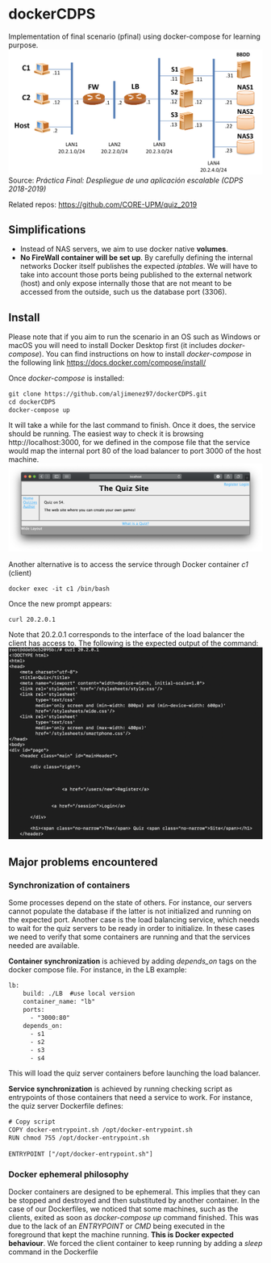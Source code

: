# dockerCDPS
Implementation of final scenario (pfinal) using docker-compose for learning purpose.
![alt scenario](https://github.com/aljimenez97/dockerCDPS/blob/master/github-resources/scenario.png)
Source: *Práctica Final: Despliegue de una aplicación escalable (CDPS 2018-2019)*

Related repos:
https://github.com/CORE-UPM/quiz_2019

## Simplifications 
- Instead of NAS servers, we aim to use docker native **volumes**.
- **No FireWall container will be set up**. By carefully defining the internal networks Docker itself publishes the expected *iptables*. We will have to take into account those ports being published to the external network (host) and only expose internally those that are not meant to be accessed from the outside, such us the database port (3306).

## Install 
Please note that if you aim to run the scenario in an OS such as Windows or macOS you will need to install Docker Desktop first (it includes *docker-compose*). You can find instructions on how to install *docker-compose* in the following link https://docs.docker.com/compose/install/

Once *docker-compose* is installed:
```
git clone https://github.com/aljimenez97/dockerCDPS.git
cd dockerCDPS
docker-compose up
```
It will take a while for the last command to finish. Once it does, the service should be running. The easiest way to check it is browsing http://localhost:3000, for we defined in the compose file that the service would map the internal port 80 of the load balancer to port 3000 of the host machine. 
![alt safari](https://github.com/aljimenez97/dockerCDPS/blob/master/github-resources/safari.png)

Another alternative is to access the service through Docker container *c1* (client)
 ```
docker exec -it c1 /bin/bash
```
Once the new prompt appears:
 ```
curl 20.2.0.1
```
Note that 20.2.0.1 corresponds to the interface of the load balancer the client has access to. The following is the expected output of the command:
![alt curl output](https://github.com/aljimenez97/dockerCDPS/blob/master/github-resources/curl.png)

## Major problems encountered
### Synchronization of containers
Some processes depend on the state of others. For instance, our servers cannot populate the database if the latter is not initialized and running on the expected port. Another case is the load balancing service, which needs to wait for the quiz servers to be ready in order to initialize.
In these cases we need to verify that some containers are running and that the services needed are available. 

**Container synchronization** is achieved by adding *depends_on* tags on the docker compose file. For instance, in the LB example:
```
lb:
    build: ./LB  #use local version
    container_name: "lb"
    ports:
      - "3000:80"
    depends_on:
      - s1
      - s2
      - s3
      - s4
```
This will load the quiz server containers before launching the load balancer.

**Service synchronization** is achieved by running checking script as entrypoints of those containers that need a service to work. For instance, the quiz server Dockerfile defines: 
```
# Copy script
COPY docker-entrypoint.sh /opt/docker-entrypoint.sh
RUN chmod 755 /opt/docker-entrypoint.sh

ENTRYPOINT ["/opt/docker-entrypoint.sh"]
```

### Docker ephemeral philosophy 
Docker containers are designed to be ephemeral. This implies that they can be stopped and destroyed and then substituted by another container. In the case of our Dockerfiles, we noticed that some machines, such as the clients, exited as soon as *docker-compose up* command finished. This was due to the lack of an *ENTRYPOINT* or *CMD* being executed in the foreground that kept the machine running. **This is Docker expected behaviour**. We forced the client container to keep running by adding a *sleep* command in the Dockerfile

